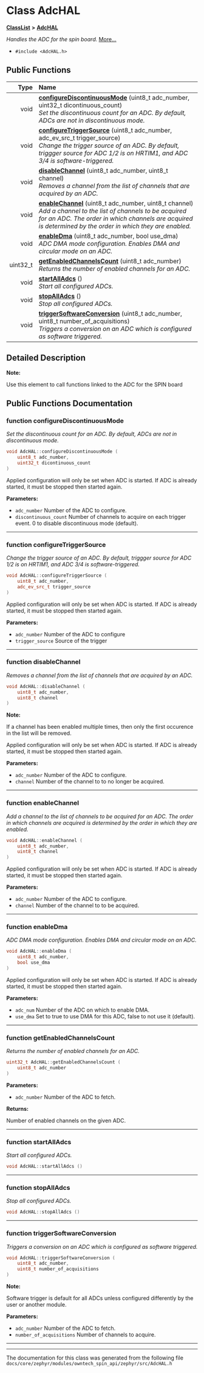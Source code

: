 

# Class AdcHAL



[**ClassList**](annotated.md) **>** [**AdcHAL**](classAdcHAL.md)



_Handles the ADC for the spin board._ [More...](#detailed-description)

* `#include <AdcHAL.h>`





































## Public Functions

| Type | Name |
| ---: | :--- |
|  void | [**configureDiscontinuousMode**](#function-configurediscontinuousmode) (uint8\_t adc\_number, uint32\_t dicontinuous\_count) <br>_Set the discontinuous count for an ADC. By default, ADCs are not in discontinuous mode._  |
|  void | [**configureTriggerSource**](#function-configuretriggersource) (uint8\_t adc\_number, adc\_ev\_src\_t trigger\_source) <br>_Change the trigger source of an ADC. By default, triggger source for ADC 1/2 is on HRTIM1, and ADC 3/4 is software-triggered._  |
|  void | [**disableChannel**](#function-disablechannel) (uint8\_t adc\_number, uint8\_t channel) <br>_Removes a channel from the list of channels that are acquired by an ADC._  |
|  void | [**enableChannel**](#function-enablechannel) (uint8\_t adc\_number, uint8\_t channel) <br>_Add a channel to the list of channels to be acquired for an ADC. The order in which channels are acquired is determined by the order in which they are enabled._  |
|  void | [**enableDma**](#function-enabledma) (uint8\_t adc\_number, bool use\_dma) <br>_ADC DMA mode configuration. Enables DMA and circular mode on an ADC._  |
|  uint32\_t | [**getEnabledChannelsCount**](#function-getenabledchannelscount) (uint8\_t adc\_number) <br>_Returns the number of enabled channels for an ADC._  |
|  void | [**startAllAdcs**](#function-startalladcs) () <br>_Start all configured ADCs._  |
|  void | [**stopAllAdcs**](#function-stopalladcs) () <br>_Stop all configured ADCs._  |
|  void | [**triggerSoftwareConversion**](#function-triggersoftwareconversion) (uint8\_t adc\_number, uint8\_t number\_of\_acquisitions) <br>_Triggers a conversion on an ADC which is configured as software triggered._  |




























## Detailed Description




**Note:**

Use this element to call functions linked to the ADC for the SPIN board 





    
## Public Functions Documentation




### function configureDiscontinuousMode 

_Set the discontinuous count for an ADC. By default, ADCs are not in discontinuous mode._ 
```C++
void AdcHAL::configureDiscontinuousMode (
    uint8_t adc_number,
    uint32_t dicontinuous_count
) 
```



Applied configuration will only be set when ADC is started. If ADC is already started, it must be stopped then started again.




**Parameters:**


* `adc_number` Number of the ADC to configure. 
* `discontinuous_count` Number of channels to acquire on each trigger event. 0 to disable discontinuous mode (default). 




        

<hr>



### function configureTriggerSource 

_Change the trigger source of an ADC. By default, triggger source for ADC 1/2 is on HRTIM1, and ADC 3/4 is software-triggered._ 
```C++
void AdcHAL::configureTriggerSource (
    uint8_t adc_number,
    adc_ev_src_t trigger_source
) 
```



Applied configuration will only be set when ADC is started. If ADC is already started, it must be stopped then started again.




**Parameters:**


* `adc_number` Number of the ADC to configure 
* `trigger_source` Source of the trigger 




        

<hr>



### function disableChannel 

_Removes a channel from the list of channels that are acquired by an ADC._ 
```C++
void AdcHAL::disableChannel (
    uint8_t adc_number,
    uint8_t channel
) 
```





**Note:**

If a channel has been enabled multiple times, then only the first occurence in the list will be removed.


Applied configuration will only be set when ADC is started. If ADC is already started, it must be stopped then started again.




**Parameters:**


* `adc_number` Number of the ADC to configure. 
* `channel` Number of the channel to to no longer be acquired. 




        

<hr>



### function enableChannel 

_Add a channel to the list of channels to be acquired for an ADC. The order in which channels are acquired is determined by the order in which they are enabled._ 
```C++
void AdcHAL::enableChannel (
    uint8_t adc_number,
    uint8_t channel
) 
```



Applied configuration will only be set when ADC is started. If ADC is already started, it must be stopped then started again.




**Parameters:**


* `adc_number` Number of the ADC to configure. 
* `channel` Number of the channel to to be acquired. 




        

<hr>



### function enableDma 

_ADC DMA mode configuration. Enables DMA and circular mode on an ADC._ 
```C++
void AdcHAL::enableDma (
    uint8_t adc_number,
    bool use_dma
) 
```



Applied configuration will only be set when ADC is started. If ADC is already started, it must be stopped then started again.




**Parameters:**


* `adc_num` Number of the ADC on which to enable DMA. 
* `use_dma` Set to true to use DMA for this ADC, false to not use it (default). 




        

<hr>



### function getEnabledChannelsCount 

_Returns the number of enabled channels for an ADC._ 
```C++
uint32_t AdcHAL::getEnabledChannelsCount (
    uint8_t adc_number
) 
```





**Parameters:**


* `adc_number` Number of the ADC to fetch. 



**Returns:**

Number of enabled channels on the given ADC. 





        

<hr>



### function startAllAdcs 

_Start all configured ADCs._ 
```C++
void AdcHAL::startAllAdcs () 
```




<hr>



### function stopAllAdcs 

_Stop all configured ADCs._ 
```C++
void AdcHAL::stopAllAdcs () 
```




<hr>



### function triggerSoftwareConversion 

_Triggers a conversion on an ADC which is configured as software triggered._ 
```C++
void AdcHAL::triggerSoftwareConversion (
    uint8_t adc_number,
    uint8_t number_of_acquisitions
) 
```





**Note:**

Software trigger is default for all ADCs unless configured differently by the user or another module.




**Parameters:**


* `adc_number` Number of the ADC to fetch. 
* `number_of_acquisitions` Number of channels to acquire. 




        

<hr>

------------------------------
The documentation for this class was generated from the following file `docs/core/zephyr/modules/owntech_spin_api/zephyr/src/AdcHAL.h`

